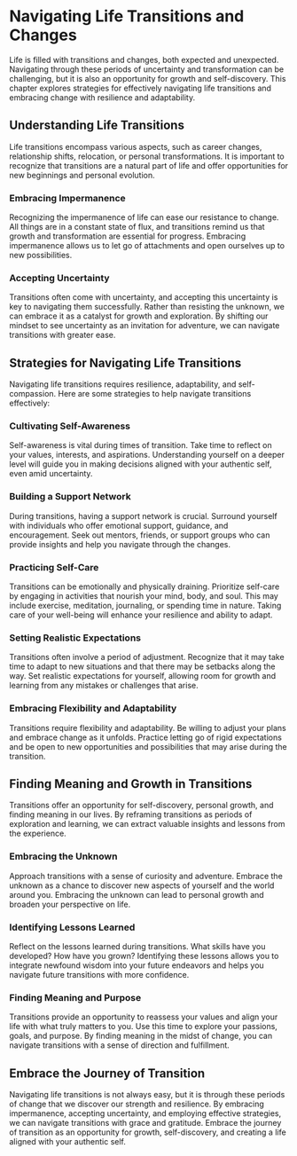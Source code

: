 Navigating Life Transitions and Changes
================================================

Life is filled with transitions and changes, both expected and unexpected. Navigating through these periods of uncertainty and transformation can be challenging, but it is also an opportunity for growth and self-discovery. This chapter explores strategies for effectively navigating life transitions and embracing change with resilience and adaptability.

Understanding Life Transitions
------------------------------

Life transitions encompass various aspects, such as career changes, relationship shifts, relocation, or personal transformations. It is important to recognize that transitions are a natural part of life and offer opportunities for new beginnings and personal evolution.

### Embracing Impermanence

Recognizing the impermanence of life can ease our resistance to change. All things are in a constant state of flux, and transitions remind us that growth and transformation are essential for progress. Embracing impermanence allows us to let go of attachments and open ourselves up to new possibilities.

### Accepting Uncertainty

Transitions often come with uncertainty, and accepting this uncertainty is key to navigating them successfully. Rather than resisting the unknown, we can embrace it as a catalyst for growth and exploration. By shifting our mindset to see uncertainty as an invitation for adventure, we can navigate transitions with greater ease.

Strategies for Navigating Life Transitions
------------------------------------------

Navigating life transitions requires resilience, adaptability, and self-compassion. Here are some strategies to help navigate transitions effectively:

### Cultivating Self-Awareness

Self-awareness is vital during times of transition. Take time to reflect on your values, interests, and aspirations. Understanding yourself on a deeper level will guide you in making decisions aligned with your authentic self, even amid uncertainty.

### Building a Support Network

During transitions, having a support network is crucial. Surround yourself with individuals who offer emotional support, guidance, and encouragement. Seek out mentors, friends, or support groups who can provide insights and help you navigate through the changes.

### Practicing Self-Care

Transitions can be emotionally and physically draining. Prioritize self-care by engaging in activities that nourish your mind, body, and soul. This may include exercise, meditation, journaling, or spending time in nature. Taking care of your well-being will enhance your resilience and ability to adapt.

### Setting Realistic Expectations

Transitions often involve a period of adjustment. Recognize that it may take time to adapt to new situations and that there may be setbacks along the way. Set realistic expectations for yourself, allowing room for growth and learning from any mistakes or challenges that arise.

### Embracing Flexibility and Adaptability

Transitions require flexibility and adaptability. Be willing to adjust your plans and embrace change as it unfolds. Practice letting go of rigid expectations and be open to new opportunities and possibilities that may arise during the transition.

Finding Meaning and Growth in Transitions
-----------------------------------------

Transitions offer an opportunity for self-discovery, personal growth, and finding meaning in our lives. By reframing transitions as periods of exploration and learning, we can extract valuable insights and lessons from the experience.

### Embracing the Unknown

Approach transitions with a sense of curiosity and adventure. Embrace the unknown as a chance to discover new aspects of yourself and the world around you. Embracing the unknown can lead to personal growth and broaden your perspective on life.

### Identifying Lessons Learned

Reflect on the lessons learned during transitions. What skills have you developed? How have you grown? Identifying these lessons allows you to integrate newfound wisdom into your future endeavors and helps you navigate future transitions with more confidence.

### Finding Meaning and Purpose

Transitions provide an opportunity to reassess your values and align your life with what truly matters to you. Use this time to explore your passions, goals, and purpose. By finding meaning in the midst of change, you can navigate transitions with a sense of direction and fulfillment.

Embrace the Journey of Transition
---------------------------------

Navigating life transitions is not always easy, but it is through these periods of change that we discover our strength and resilience. By embracing impermanence, accepting uncertainty, and employing effective strategies, we can navigate transitions with grace and gratitude. Embrace the journey of transition as an opportunity for growth, self-discovery, and creating a life aligned with your authentic self.

